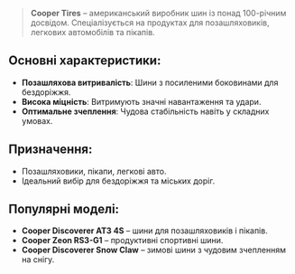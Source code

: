 > **Cooper Tires** – американський виробник шин із понад 100-річним досвідом. Спеціалізується на продуктах для позашляховиків, легкових автомобілів та пікапів.

## Основні характеристики:

- **Позашляхова витривалість**: Шини з посиленими боковинами для бездоріжжя.
- **Висока міцність**: Витримують значні навантаження та удари.
- **Оптимальне зчеплення**: Чудова стабільність навіть у складних умовах.

## Призначення:

- Позашляховики, пікапи, легкові авто.
- Ідеальний вибір для бездоріжжя та міських доріг.

## Популярні моделі:

- **Cooper Discoverer AT3 4S** – шини для позашляховиків і пікапів.
- **Cooper Zeon RS3-G1** – продуктивні спортивні шини.
- **Cooper Discoverer Snow Claw** – зимові шини з чудовим зчепленням на снігу.

